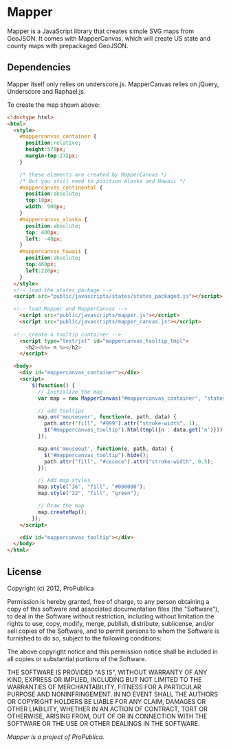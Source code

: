 # Mapper

Mapper is a JavaScript library that creates simple SVG maps from GeoJSON. It comes with MapperCanvas, which will create US state and county maps with prepackaged GeoJSON.

## Dependencies

Mapper itself only relies on underscore.js. MapperCanvas relies on jQuery, Underscore and Raphael.js.

To create the map shown above:

```html
<!doctype html>
<html>
  <style>
    #mappercanvas_container {
      position:relative;
      height:570px;
      margin-top:272px;
    }

    /* these elements are created by MapperCanvas */
    /* But you still need to position Alaska and Hawaii */
    #mappercanvas_continental {
      position:absolute;
      top:10px;
      width: 900px;
    }
    #mappercanvas_alaska {
      position:absolute;
      top: 400px;
      left: -40px;
    }
    #mappercanvas_hawaii {
      position:absolute;
      top:460px;
      left:220px;
    }
  </style>
  <!-- load the states package -->
  <script src="public/javascripts/states/states_packaged.js"></script>

  <!-- load Mapper and MapperCanvas -->
    <script src="public/javascripts/mapper.js"></script>
    <script src="public/javascripts/mapper_canvas.js"></script>
  
  <!-- create a tooltip container -->
    <script type="text/jst" id="mappercanvas_tooltip_tmpl">
      <h2><%%= n %></h2>
    </script>

  <body>
    <div id="mappercanvas_container"></div>
    <script>
        $(function() {
          // Initialize the map
          var map = new MapperCanvas("#mappercanvas_container", "states");

          // add tooltips
          map.on('mouseover', function(e, path, data) {
            path.attr("fill", "#999").attr("stroke-width", 1);
            $("#mappercanvas_tooltip").html(tmpl({n : data.get('n')})).css("left", e.pageX + 20).css("top", e.pageY + 20).show();
          });

          map.on('mouseout', function(e, path, data) {
            $("#mappercanvas_tooltip").hide();
            path.attr("fill", "#cecece").attr("stroke-width", 0.5);
          });

          // Add map styles
          map.style("36", "fill", "#000000");
          map.style("22", "fill", "green");

          // Draw the map
          map.createMap();
        });
    </script>

    <div id="mappercanvas_tooltip"></div>
  </body>
</html>
```

## License

Copyright (c) 2012, ProPublica

Permission is hereby granted, free of charge, to any person obtaining a copy
of this software and associated documentation files (the "Software"), to deal
in the Software without restriction, including without limitation the rights
to use, copy, modify, merge, publish, distribute, sublicense, and/or sell
copies of the Software, and to permit persons to whom the Software is furnished
to do so, subject to the following conditions:

The above copyright notice and this permission notice shall be included in all
copies or substantial portions of the Software.

THE SOFTWARE IS PROVIDED "AS IS", WITHOUT WARRANTY OF ANY KIND, EXPRESS OR
IMPLIED, INCLUDING BUT NOT LIMITED TO THE WARRANTIES OF MERCHANTABILITY,
FITNESS FOR A PARTICULAR PURPOSE AND NONINFRINGEMENT. IN NO EVENT SHALL THE
AUTHORS OR COPYRIGHT HOLDERS BE LIABLE FOR ANY CLAIM, DAMAGES OR OTHER
LIABILITY, WHETHER IN AN ACTION OF CONTRACT, TORT OR OTHERWISE, ARISING
FROM, OUT OF OR IN CONNECTION WITH THE SOFTWARE OR THE USE OR OTHER DEALINGS
IN THE SOFTWARE.

_Mapper is a project of ProPublica._
